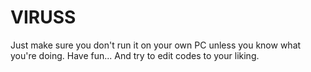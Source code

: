 # VIRUSS

Just make sure you don't run it on your own PC unless you know what you're doing.
Have fun... And try to edit codes to your liking.
